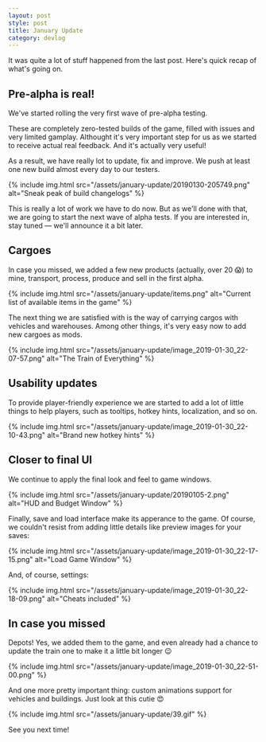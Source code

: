 ```yaml
---
layout: post
style: post
title: January Update
category: devlog
---
```


It was quite a lot of stuff happened from the last post. Here's quick recap of what's going on.

## Pre-alpha is real!

We've started rolling the very first wave of pre-alpha testing.

These are completely zero-tested builds of the game, filled with issues and very limited gamplay. Althought it's very important step for us as we started to receive actual real feedback. And it's actually very useful!

As a result, we have really lot to update, fix and improve. We push at least one new build almost every day to our testers.

{% include img.html src="/assets/january-update/20190130-205749.png" alt="Sneak peak of build changelogs" %}

This is really a lot of work we have to do now. But as we'll done with that, we are going to start the next wave of alpha tests. If you are interested in, stay tuned — we'll announce it a bit later.

## Cargoes

In case you missed, we added a few new products (actually, over 20 😱) to mine, transport, process, produce and sell in the first alpha.

{% include img.html src="/assets/january-update/items.png" alt="Current list of available items in the game" %}

The next thing we are satisfied with is the way of carrying cargos with vehicles and warehouses. Among other things, it's very easy now to add new cargoes as mods.

{% include img.html src="/assets/january-update/image_2019-01-30_22-07-57.png" alt="The Train of Everything" %}

## Usability updates

To provide player-friendly experience we are started to add a lot of little things to help players, such as tooltips, hotkey hints, localization, and so on.

{% include img.html src="/assets/january-update/image_2019-01-30_22-10-43.png" alt="Brand new hotkey hints" %}

## Closer to final UI

We continue to apply the final look and feel to game windows.

{% include img.html src="/assets/january-update/20190105-2.png" alt="HUD and Budget Window" %}

Finally, save and load interface make its apperance to the game. Of course, we couldn't resist from adding little details like preview images for your saves:

{% include img.html src="/assets/january-update/image_2019-01-30_22-17-15.png" alt="Load Game Window" %}

And, of course, settings:

{% include img.html src="/assets/january-update/image_2019-01-30_22-18-09.png" alt="Cheats included" %}

## In case you missed

Depots! Yes, we added them to the game, and even already had a chance to update the train one to make it a little bit longer 😉

{% include img.html src="/assets/january-update/image_2019-01-30_22-51-00.png" %}

And one more pretty important thing: custom animations support for vehicles and buildings. Just look at this cutie 😍

{% include img.html src="/assets/january-update/39.gif" %}

See you next time!
